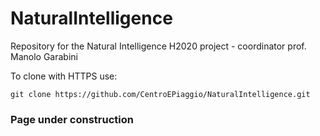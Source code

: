 # NaturalIntelligence
Repository for the Natural Intelligence H2020 project - coordinator prof. Manolo Garabini

To clone with HTTPS use:

``` shell
git clone https://github.com/CentroEPiaggio/NaturalIntelligence.git
```



### Page under construction
